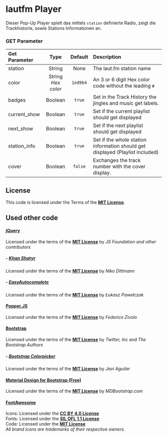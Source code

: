 # lautfm Player
Dieser Pop-Up Player spielt das mittels `station` definierte Radio, zeigt die Trackhistorie, sowie Stations Informationen an.


### GET Parameter
| Get Parameter | Type | Default | Description |
|:---|:---:|:---:|:---|
| station | String | None | The laut.fm station name |
| color | String<br />*Hex color* | `1ed9b4` | An 3 or 6 digit Hex color code without the leading `#` |
| badges | Boolean | `true` | Set in the Track History the jingles and music get labels. |
| current_show | Boolean | `true` | Set if the current playlist should get displayed |
| next_show | Boolean | `true` | Set if the next playlist should get displayed |
| station_info | Boolean | `true` | Set if the whole station information should get displayed (Playlist included) |
| cover | Boolean | `false` | Exchanges the track number with the cover display. |

## License
This code is licensed under the Terms of the [**MIT License**](https://opensource.org/licenses/MIT).

## Used other code
#### [jQuery](https://github.com/jquery/jquery)
Licensed under the terms of the [**MIT License**](https://opensource.org/licenses/MIT) by _JS Foundation and other contributors_
##### - [Khan Shatyr](https://github.com/niko/Khan-Shatyr)
Licensed under the terms of the [**MIT License**](https://opensource.org/licenses/MIT) by _Niko Dittmann_
##### - [EasyAutocomplete](https://github.com/pawelczak/EasyAutocomplete)
Licensed under the terms of the [**MIT License**](https://opensource.org/licenses/MIT) by _Łukasz Pawełczak_
#### [Popper.JS](https://github.com/popperjs/popper-core)
Licensed under the terms of the [**MIT License**](https://opensource.org/licenses/MIT) by _Federico Zivolo_
#### [Bootstrap](https://github.com/twbs/bootstrap)
Licensed under the terms of the [**MIT License**](https://opensource.org/licenses/MIT) by _Twitter, Inc_ and _The Bootstrap Authors_
##### - [Bootstrap Colorpicker](https://github.com/itsjavi/bootstrap-colorpicker)
Licensed under the terms of the [**MIT License**](https://opensource.org/licenses/MIT) by _Javi Aguilar_
#### [Material Design for Bootstrap (Free)](https://github.com/mdbootstrap/bootstrap-material-design)
Licensed under the terms of the [**MIT License**](https://opensource.org/licenses/MIT) by _MDBootstrap.com_
#### [FontAwesome](https://github.com/FortAwesome/Font-Awesome)
Icons: Licensed under the [**CC BY 4.0 License**](https://creativecommons.org/licenses/by/4.0/)<br />
Fonts: Licensed under the [**SIL OFL 1.1 License**](https://scripts.sil.org/OFL)<br />
Code: Licensed under the [**MIT License**](https://opensource.org/licenses/MIT)<br />
_All brand icons are trademarks of their respective owners._



